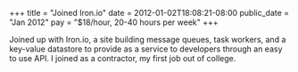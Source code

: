 +++
title = "Joined Iron.io"
date = 2012-01-02T18:08:21-08:00
public_date = "Jan 2012"
pay = "$18/hour, 20-40 hours per week"
+++

Joined up with Iron.io, a site building message queues, task workers, and a key-value datastore to provide as a service to developers through an easy to use API. I joined as a contractor, my first job out of college.
